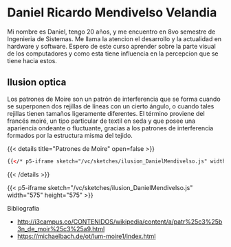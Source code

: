 # Daniel Ricardo Mendivelso Velandia

Mi nombre es Daniel, tengo 20 años, y me encuentro en 8vo semestre de Ingenieria de Sistemas. Me llama la atencion el desarrollo y la actualidad en hardware y software. Espero de este curso aprender sobre la parte visual de los computadores y como esta tiene influencia en la percepcion que se tiene hacia estos.

## Ilusion optica

Los patrones de Moire son un patrón de interferencia que se forma cuando se superponen dos rejillas de líneas con un cierto ángulo, o cuando tales rejillas tienen tamaños ligeramente diferentes. El término proviene del francés moiré, un tipo particular de textil en seda y que posee una apariencia ondeante o fluctuante, gracias a los patrones de interferencia formados por la estructura misma del tejido.

{{< details title="Patrones de Moire" open=false >}}

```html
{{</* p5-iframe sketch="/vc/sketches/ilusion_DanielMendivelso.js" width="575" height="575" */>}}
```

{{< /details >}}

{{< p5-iframe sketch="/vc/sketches/ilusion_DanielMendivelso.js" width="575" height="575" >}}

Bibliografia

- http://i3campus.co/CONTENIDOS/wikipedia/content/a/patr%25c3%25b3n_de_moir%25c3%25a9.html
- https://michaelbach.de/ot/lum-moire1/index.html

